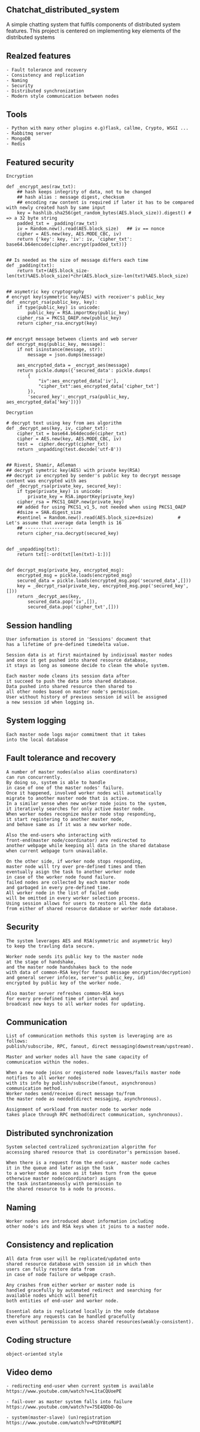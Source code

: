 ## Chatchat_distributed_system
A simple chatting system that fulfils components of distributed system features.
This project is centered on implementing key elements of the distributed systems

## Realzed features
	- Fault tolerance and recovery
	- Consistency and replication
	- Naming
	- Security
	- Distributed synchronization
	- Modern style communication between nodes
	
## Tools
	- Python with many other plugins e.g)flask, callme, Crypto, WSGI ... 
	- Rabbitmq server
	- MongoDB
	- Redis
	
## Featured security
	Encryption
	
	def _encrypt_aes(raw_txt):
		## hash keeps integrity of data, not to be changed
		## hash alias : message digest, checksum
		## encoding raw content is required if later it has to be compared with newly created hash by same input
		key = hashlib.sha256(get_random_bytes(AES.block_size)).digest() # => a 32 byte string
		padded_txt = _padding(raw_txt)
		iv = Random.new().read(AES.block_size)   ## iv == nonce
		cipher = AES.new(key, AES.MODE_CBC, iv)
		return {'key': key, 'iv': iv, 'cipher_txt': base64.b64encode(cipher.encrypt(padded_txt))}  

	
	## Is needed as the size of message differs each time
	def _padding(txt):
		return txt+(AES.block_size-len(txt)%AES.block_size)*chr(AES.block_size-len(txt)%AES.block_size)
	

	## asymetric key cryptography
	# encrypt key(symmetric key/AES) with receiver's public_key
	def _encrypt_rsa(public_key, key):
		if type(public_key) is unicode:
			public_key = RSA.importKey(public_key)
		cipher_rsa = PKCS1_OAEP.new(public_key)
		return cipher_rsa.encrypt(key)

		
	## encrypt message between clients and web server
	def encrypt_msg(public_key, message):
		if not isinstance(message, str):
			message = json.dumps(message)
			
		aes_encrypted_data = _encrypt_aes(message)
		return pickle.dumps({'secured_data': pickle.dumps(
			{
				"iv":aes_encrypted_data['iv'], 
				"cipher_txt":aes_encrypted_data['cipher_txt']
			}), 
			'secured_key':_encrypt_rsa(public_key, aes_encrypted_data['key'])})
		
	Decryption
	
	# decrypt text using key from aes algorithm
	def _decrypt_aes(key, iv, cipher_txt):
		cipher_txt = base64.b64decode(cipher_txt)
		cipher = AES.new(key, AES.MODE_CBC, iv)         
		test =  cipher.decrypt(cipher_txt)
		return _unpadding(test.decode('utf-8'))


	## Rivest, Shamir, Adleman
	## decrypt symetric key(AES) with private key(RSA)
	## decrypt iv encrypted by sender's public key to decrypt message content was encrypted with aes
	def _decrypt_rsa(private_key, secured_key):
		if type(private_key) is unicode:
			private_key = RSA.importKey(private_key)
		cipher_rsa = PKCS1_OAEP.new(private_key)
		## added for using PKCS1_v1_5, not needed when using PKCS1_OAEP
		#dsize = SHA.digest_size
		#sentinel = Random.new().read(AES.block_size+dsize)         # Let's assume that average data length is 16
		## ------------------
		return cipher_rsa.decrypt(secured_key)
	
	
	def _unpadding(txt):
		return txt[:-ord(txt[len(txt)-1:])]	


	def decrypt_msg(private_key, encrypted_msg):
		encrypted_msg = pickle.loads(encrypted_msg)
		secured_data = pickle.loads(encrypted_msg.pop('secured_data',[]))
		key = _decrypt_rsa(private_key, encrypted_msg.pop('secured_key',[]))
		return _decrypt_aes(key, 
			secured_data.pop('iv',[]), 
			secured_data.pop('cipher_txt',[]))
		
	
## Session handling
	User information is stored in 'Sessions' document that 
	has a lifetime of pre-defined timedelta value.
	
	Session data is at first maintained by indivisual master nodes 
	and once it get pushed into shared resource database, 
	it stays as long as someone decide to clean the whole system.
	
	Each master node cleans its session data after 
	it succeed to push the data into shared database. 
	Data pushed into shared resource then shared to 
	all other nodes based on master node's permission. 
	User without history of previous session id will be assigned 
	a new session id when logging in.
	
	
## System logging
	Each master node logs major commitment that it takes 
	into the local database
	
	
## Fault tolerance and recovery
	A number of master nodes(also alias coordinators) 
	can run concurrently. 
	By doing so, system is able to handle 
	in case of one of the master nodes' failure.
	Once it happened, involved worker nodes will automatically 
	migrate to another master node that is active.
	In a similar sense when new worker node joins to the system, 
	it iteratively searches for only active master node.
	When worker nodes recognize master node stop responding, 
	it start registering to another master node, 
	and behave same as if it was a new worker node.
	
	Also the end-users who interacting with 
	front-end(master node/coordinator) are redirected to
	another webpage while keeping all data in the shared database 
	when current webpage turn unavailable.
	
	On the other side, if worker node stops responding,
	master node will try over pre-defined times and then
	eventually asign the task to another worker node 
	in case of the worker node found failure.
	failed nodes are collected by each master node 
	and garbaged in every pre-defined time.
	All worker node in the list of failed node 
	will be omitted in every worker selection process.
	Using session allows for users to restore all the data 
	from either of shared resource database or worker node database.
	
		
## Security 
	The system leverages AES and RSA(symmetric and asymmetric key) 
	to keep the travling data secure.
	
	Worker node sends its public key to the master node 
	at the stage of handshake, 
	and the master node handshakes back to the node 
	with data of common-RSA key(for fanout message encryption/decryption) 
	and general server info(ex, server's public_key, id)
	encrypted by public key of the worker node.
	
	Also master server refreshes common-RSA keys 
	for every pre-defined time of interval and
	broadcast new keys to all worker nodes for updating.
	
	
## Communication
	List of communication methods this system is leveraging are as follows: 
	publish/subscribe, RPC, fanout, direct messaging(downstream/upstream).
	
	Master and worker nodes all have the same capacity of 
	communication within the nodes.
	
	When a new node joins or registered node leaves/fails master node 
	notifies to all worker nodes 
	with its info by publish/subscribe(fanout, asynchronous) 
	communication method.
	Worker nodes send/receive direct message to/from 
	the master node as needed(direct messaging, asynchronous). 
	
	Assignment of workload from master node to worker node 
	takes place through RPC method(direct communication, synchronous).

	
## Distributed synchronization
	System selected centralized sychronization algorithm for 
	accessing shared resource that is coordinator's permission based.

	When there is a request from the end-user, master node caches 
	it in the queue and later asign the task
	to a worker node as soon as it takes turn from the queue 
	otherwise master node(coordinator) asigns
	the task instantaneously with permission to 
	the shared resource to a node to process. 
	
## Naming
	Worker nodes are introduced about information including 
	other node's ids and RSA keys when it joins to a master node.
	
	
## Consistency and replication
	All data from user will be replicated/updated onto 
	shared resource database with session id in which then 
	users can fully restore data from 
	in case of node failure or webpage crash.
	
	Any crashes from either worker or master node is 
	handled gracefully by automated redirect and searching for
	available nodes which will benefit 
	both entities of end-user and worker node.
	
	Essential data is replicated locally in the node database 
	therefore any requests can be handled gracefully
	even without permission to access shared resources(weakly-consistent).
	
	
## Coding structure
	object-oriented style
	
## Video demo
	- redirecting end-user when current system is available
	https://www.youtube.com/watch?v=L1taCQUoePE
	
	- fail-over as master system falls into failure
	https://www.youtube.com/watch?v=75E4QDbO-Oo
	
	- system(master-slave) (un)registration
	https://www.youtube.com/watch?v=PtDY8toMUPI
	